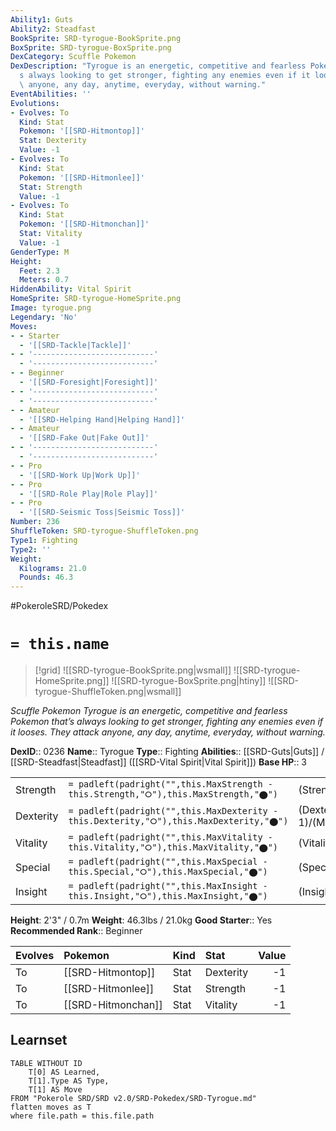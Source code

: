 ```yaml
---
Ability1: Guts
Ability2: Steadfast
BookSprite: SRD-tyrogue-BookSprite.png
BoxSprite: SRD-tyrogue-BoxSprite.png
DexCategory: Scuffle Pokemon
DexDescription: "Tyrogue is an energetic, competitive and fearless Pokemon that\u2019\
  s always looking to get stronger, fighting any enemies even if it looses. They attack\
  \ anyone, any day, anytime, everyday, without warning."
EventAbilities: ''
Evolutions:
- Evolves: To
  Kind: Stat
  Pokemon: '[[SRD-Hitmontop]]'
  Stat: Dexterity
  Value: -1
- Evolves: To
  Kind: Stat
  Pokemon: '[[SRD-Hitmonlee]]'
  Stat: Strength
  Value: -1
- Evolves: To
  Kind: Stat
  Pokemon: '[[SRD-Hitmonchan]]'
  Stat: Vitality
  Value: -1
GenderType: M
Height:
  Feet: 2.3
  Meters: 0.7
HiddenAbility: Vital Spirit
HomeSprite: SRD-tyrogue-HomeSprite.png
Image: tyrogue.png
Legendary: 'No'
Moves:
- - Starter
  - '[[SRD-Tackle|Tackle]]'
- - '---------------------------'
  - '---------------------------'
- - Beginner
  - '[[SRD-Foresight|Foresight]]'
- - '---------------------------'
  - '---------------------------'
- - Amateur
  - '[[SRD-Helping Hand|Helping Hand]]'
- - Amateur
  - '[[SRD-Fake Out|Fake Out]]'
- - '---------------------------'
  - '---------------------------'
- - Pro
  - '[[SRD-Work Up|Work Up]]'
- - Pro
  - '[[SRD-Role Play|Role Play]]'
- - Pro
  - '[[SRD-Seismic Toss|Seismic Toss]]'
Number: 236
ShuffleToken: SRD-tyrogue-ShuffleToken.png
Type1: Fighting
Type2: ''
Weight:
  Kilograms: 21.0
  Pounds: 46.3
---
```


#PokeroleSRD/Pokedex

# `= this.name`

> [!grid]
> ![[SRD-tyrogue-BookSprite.png|wsmall]]
> ![[SRD-tyrogue-HomeSprite.png]]
> ![[SRD-tyrogue-BoxSprite.png|htiny]]
> ![[SRD-tyrogue-ShuffleToken.png|wsmall]]


*Scuffle Pokemon*
*Tyrogue is an energetic, competitive and fearless Pokemon that’s always looking to get stronger, fighting any enemies even if it looses. They attack anyone, any day, anytime, everyday, without warning.*

**DexID**:: 0236
**Name**:: Tyrogue
**Type**:: Fighting
**Abilities**:: [[SRD-Guts|Guts]] / [[SRD-Steadfast|Steadfast]] ([[SRD-Vital Spirit|Vital Spirit]])
**Base HP**:: 3

|           |                                                                                        |                                          |
| --------- | -------------------------------------------------------------------------------------- | ---------------------------------------- |
| Strength  | `= padleft(padright("",this.MaxStrength - this.Strength,"⭘"),this.MaxStrength,"⬤")`    | (Strength::1)/(MaxStrength::3)   |
| Dexterity | `= padleft(padright("",this.MaxDexterity - this.Dexterity,"⭘"),this.MaxDexterity,"⬤")` | (Dexterity:: 1)/(MaxDexterity::3) |
| Vitality  | `= padleft(padright("",this.MaxVitality - this.Vitality,"⭘"),this.MaxVitality,"⬤")`    | (Vitality::1)/(MaxVitality::3)   |
| Special   | `= padleft(padright("",this.MaxSpecial - this.Special,"⭘"),this.MaxSpecial,"⬤")`       | (Special::1)/(MaxSpecial::3)     |
| Insight   | `= padleft(padright("",this.MaxInsight - this.Insight,"⭘"),this.MaxInsight,"⬤")`       | (Insight::1)/(MaxInsight::3)     |

**Height**: 2'3" / 0.7m
**Weight**: 46.3lbs / 21.0kg
**Good Starter**:: Yes
**Recommended Rank**:: Beginner

| Evolves   | Pokemon            | Kind   | Stat      |   Value |
|:----------|:-------------------|:-------|:----------|--------:|
| To        | [[SRD-Hitmontop]]  | Stat   | Dexterity |      -1 |
| To        | [[SRD-Hitmonlee]]  | Stat   | Strength  |      -1 |
| To        | [[SRD-Hitmonchan]] | Stat   | Vitality  |      -1 |

## Learnset

```dataview
TABLE WITHOUT ID
    T[0] AS Learned,
    T[1].Type AS Type,
    T[1] AS Move
FROM "Pokerole SRD/SRD v2.0/SRD-Pokedex/SRD-Tyrogue.md"
flatten moves as T
where file.path = this.file.path
```
